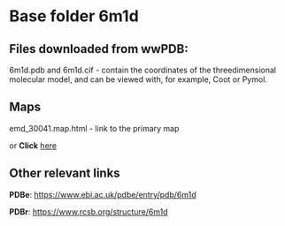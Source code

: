 # Base folder 6m1d

## Files downloaded from wwPDB:

6m1d.pdb and 6m1d.cif - contain the coordinates of the threedimensional molecular model, and can be viewed with, for example, Coot or Pymol.

## Maps

emd_30041.map.html - link to the primary map 

or **Click** [here](AHTMLA) 

## Other relevant links 
**PDBe**:  https://www.ebi.ac.uk/pdbe/entry/pdb/6m1d
 
**PDBr**: https://www.rcsb.org/structure/6m1d 
